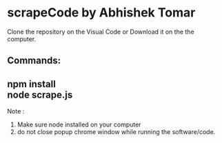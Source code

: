 # scrapeCode by Abhishek Tomar

Clone the repository on the Visual Code or Download it on the the computer.

Commands:
-------------------
npm install<br>
node scrape.js
-----------------------

Note : 
1. Make sure node installed on your computer
2. do not close popup chrome window while running the software/code.
